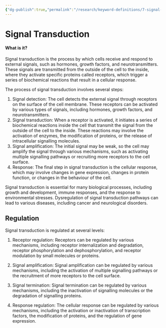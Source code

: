 ```yaml
---
{"dg-publish":true,"permalink":"/research/keyword-definitions/7-signal-transduction/"}
---
```


# Signal Transduction
#### What is it?
Signal transduction is the process by which cells receive and respond to external signals, such as hormones, growth factors, and neurotransmitters. These signals are transmitted from the outside of the cell to the inside, where they activate specific proteins called receptors, which trigger a series of biochemical reactions that result in a cellular response.

The process of signal transduction involves several steps:

1.  Signal detection: The cell detects the external signal through receptors on the surface of the cell membrane. These receptors can be activated by various types of signals, including hormones, growth factors, and neurotransmitters.
2.  Signal transduction: When a receptor is activated, it initiates a series of biochemical reactions inside the cell that transmit the signal from the outside of the cell to the inside. These reactions may involve the activation of enzymes, the modification of proteins, or the release of intracellular signalling molecules.
3.  Signal amplification: The initial signal may be weak, so the cell may amplify the signal through various mechanisms, such as activating multiple signalling pathways or recruiting more receptors to the cell surface.
4.  Response: The final step in signal transduction is the cellular response, which may involve changes in gene expression, changes in protein function, or changes in the behaviour of the cell.

Signal transduction is essential for many biological processes, including growth and development, immune responses, and the response to environmental stresses. Dysregulation of signal transduction pathways can lead to various diseases, including cancer and neurological disorders.

## Regulation
Signal transduction is regulated at several levels:

1.  Receptor regulation: Receptors can be regulated by various mechanisms, including receptor internalization and degradation, receptor phosphorylation and dephosphorylation, and receptor modulation by small molecules or proteins.

2.  Signal amplification: Signal amplification can be regulated by various mechanisms, including the activation of multiple signalling pathways or the recruitment of more receptors to the cell surface.

3.  Signal termination: Signal termination can be regulated by various mechanisms, including the inactivation of signalling molecules or the degradation of signalling proteins.

4.  Response regulation: The cellular response can be regulated by various mechanisms, including the activation or inactivation of transcription factors, the modification of proteins, and the regulation of gene expression.
